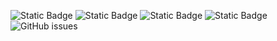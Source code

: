 ![Static Badge](https://img.shields.io/badge/blacklists-60-000000) ![Static Badge](https://img.shields.io/badge/blacklisted-2587216-cc0000) ![Static Badge](https://img.shields.io/badge/whitelisted-2244-00CC00) ![Static Badge](https://img.shields.io/badge/streaming_blacklist-28107-000000) ![GitHub issues](https://img.shields.io/github/issues/fabriziosalmi/blacklists)

